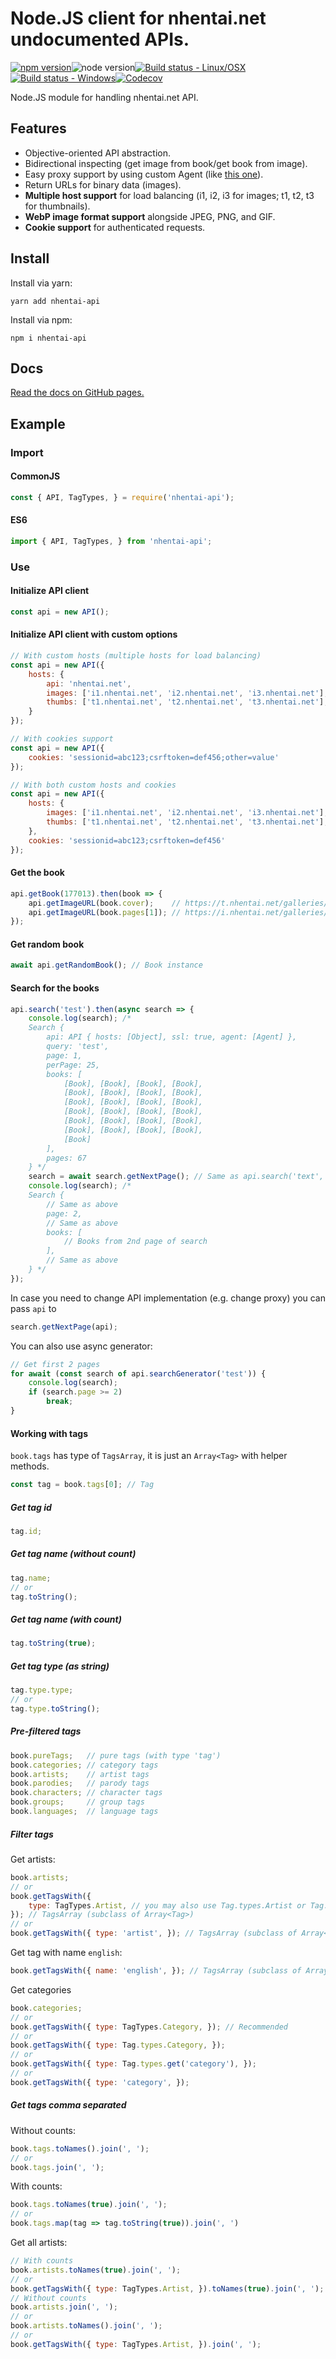 # Node.JS client for nhentai.net undocumented APIs.

[![npm version](https://img.shields.io/npm/v/nhentai-api?style=for-the-badge)](https://www.npmjs.com/package/nhentai-api)![node version](https://img.shields.io/node/v/nhentai-api?style=for-the-badge)[![Build status - Linux/OSX](https://img.shields.io/travis/Zekfad/nhentai-api?style=for-the-badge&logo=linux&logoColor=white)](https://travis-ci.org/github/Zekfad/nhentai-api)[![Build status - Windows](https://img.shields.io/appveyor/build/Zekfad/nhentai-api?style=for-the-badge&logo=windows&logoColor=white)](https://ci.appveyor.com/project/Zekfad/nhentai-api)[![Codecov](https://img.shields.io/codecov/c/gh/Zekfad/nhentai-api?style=for-the-badge)](https://codecov.io/gh/Zekfad/nhentai-api)


Node.JS module for handling nhentai.net API.

## Features

* Objective-oriented API abstraction.
* Bidirectional inspecting (get image from book/get book from image).
* Easy proxy support by using custom Agent (like [this one](https://www.npmjs.com/package/https-proxy-agent)).
* Return URLs for binary data (images).
* **Multiple host support** for load balancing (i1, i2, i3 for images; t1, t2, t3 for thumbnails).
* **WebP image format support** alongside JPEG, PNG, and GIF.
* **Cookie support** for authenticated requests.

## Install

Install via yarn:

```
yarn add nhentai-api
```

Install via npm:

```
npm i nhentai-api
```

## Docs

[Read the docs on GitHub pages.](https://zekfad.github.io/nhentai-api/)

## Example

### Import

#### CommonJS

```js
const { API, TagTypes, } = require('nhentai-api');
```

#### ES6

```js
import { API, TagTypes, } from 'nhentai-api';
```

### Use

#### Initialize API client

```js
const api = new API();
```

#### Initialize API client with custom options

```js
// With custom hosts (multiple hosts for load balancing)
const api = new API({
	hosts: {
		api: 'nhentai.net',
		images: ['i1.nhentai.net', 'i2.nhentai.net', 'i3.nhentai.net'], // Multiple image hosts
		thumbs: ['t1.nhentai.net', 't2.nhentai.net', 't3.nhentai.net'], // Multiple thumbnail hosts
	}
});

// With cookies support
const api = new API({
	cookies: 'sessionid=abc123;csrftoken=def456;other=value'
});

// With both custom hosts and cookies
const api = new API({
	hosts: {
		images: ['i1.nhentai.net', 'i2.nhentai.net', 'i3.nhentai.net'],
		thumbs: ['t1.nhentai.net', 't2.nhentai.net', 't3.nhentai.net'],
	},
	cookies: 'sessionid=abc123;csrftoken=def456'
});
```

#### Get the book

```js
api.getBook(177013).then(book => {
	api.getImageURL(book.cover);    // https://t.nhentai.net/galleries/987560/cover.jpg
	api.getImageURL(book.pages[1]); // https://i.nhentai.net/galleries/987560/2.jpg
});
```

#### Get random book
```js
await api.getRandomBook(); // Book instance
````

#### Search for the books

```js
api.search('test').then(async search => {
	console.log(search); /*
	Search {
		api: API { hosts: [Object], ssl: true, agent: [Agent] },
		query: 'test',
		page: 1,
		perPage: 25,
		books: [
			[Book], [Book], [Book], [Book],
			[Book], [Book], [Book], [Book],
			[Book], [Book], [Book], [Book],
			[Book], [Book], [Book], [Book],
			[Book], [Book], [Book], [Book],
			[Book], [Book], [Book], [Book],
			[Book]
		],
		pages: 67
	} */
	search = await search.getNextPage(); // Same as api.search('text', 2);
	console.log(search); /*
	Search {
		// Same as above
		page: 2,
		// Same as above
		books: [
			// Books from 2nd page of search
		],
		// Same as above
	} */
});
```

In case you need to change API implementation (e.g. change proxy) you can pass `api` to
```js
search.getNextPage(api);
```

You can also use async generator:
```js
// Get first 2 pages
for await (const search of api.searchGenerator('test')) {
	console.log(search);
	if (search.page >= 2)
		break;
}
```

#### Working with tags

`book.tags` has type of `TagsArray`, it is just an `Array<Tag>` with helper methods.

```js
const tag = book.tags[0]; // Tag
```

##### Get tag id
```js
tag.id;
```

##### Get tag name (without count)
```js
tag.name;
// or
tag.toString();
```

##### Get tag name (with count)
```js
tag.toString(true);
```

##### Get tag type (as string)
```js
tag.type.type;
// or
tag.type.toString();
```

##### Pre-filtered tags

```js
book.pureTags;   // pure tags (with type 'tag')
book.categories; // category tags
book.artists;    // artist tags
book.parodies;   // parody tags
book.characters; // character tags
book.groups;     // group tags
book.languages;  // language tags
```

##### Filter tags

Get artists:
```js
book.artists;
// or
book.getTagsWith({
	type: TagTypes.Artist, // you may also use Tag.types.Artist or Tag.types.get('artist')
}); // TagsArray (subclass of Array<Tag>)
// or
book.getTagsWith({ type: 'artist', }); // TagsArray (subclass of Array<Tag>)
```

Get tag with name `english`:
```js
book.getTagsWith({ name: 'english', }); // TagsArray (subclass of Array<Tag>)
```

Get categories
```js
book.categories;
// or
book.getTagsWith({ type: TagTypes.Category, }); // Recommended
// or
book.getTagsWith({ type: Tag.types.Category, });
// or
book.getTagsWith({ type: Tag.types.get('category'), });
// or
book.getTagsWith({ type: 'category', });
```

##### Get tags comma separated

Without counts:
```js
book.tags.toNames().join(', ');
// or
book.tags.join(', ');
```

With counts:
```js
book.tags.toNames(true).join(', ');
// or
book.tags.map(tag => tag.toString(true)).join(', ')
```

Get all artists:
```js
// With counts
book.artists.toNames(true).join(', ');
// or
book.getTagsWith({ type: TagTypes.Artist, }).toNames(true).join(', ');
// Without counts
book.artists.join(', ');
// or
book.artists.toNames().join(', ');
// or
book.getTagsWith({ type: TagTypes.Artist, }).join(', ');
```
